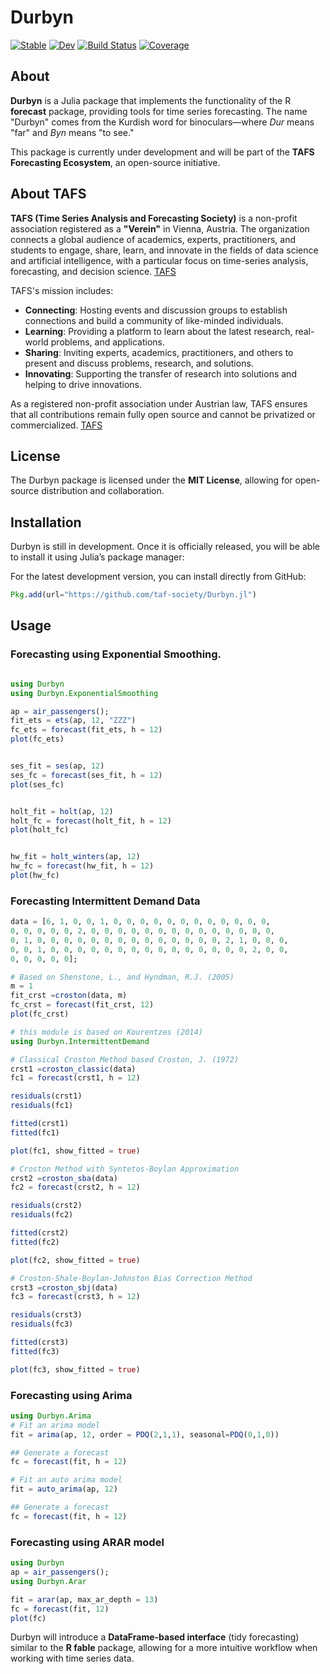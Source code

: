 # Durbyn

[![Stable](https://img.shields.io/badge/docs-stable-blue.svg)](https://taf-society.github.io/Durbyn.jl/stable/)
[![Dev](https://img.shields.io/badge/docs-dev-blue.svg)](https://taf-society.github.io/Durbyn.jl/dev/)
[![Build Status](https://github.com/taf-society/Durbyn.jl/actions/workflows/CI.yml/badge.svg?branch=main)](https://github.com/taf-society/Durbyn.jl/actions/workflows/CI.yml?query=branch%3Amain)
[![Coverage](https://codecov.io/gh/taf-society/Durbyn.jl/branch/main/graph/badge.svg)](https://codecov.io/gh/taf-society/Durbyn.jl)


## About

**Durbyn** is a Julia package that implements the functionality of the R **forecast** package, providing tools for time series forecasting. The name "Durbyn" comes from the Kurdish word for binoculars—where *Dur* means "far" and *Byn* means "to see."

This package is currently under development and will be part of the **TAFS Forecasting Ecosystem**, an open-source initiative.

## About TAFS

**TAFS (Time Series Analysis and Forecasting Society)** is a non-profit association registered as a **"Verein"** in Vienna, Austria. The organization connects a global audience of academics, experts, practitioners, and students to engage, share, learn, and innovate in the fields of data science and artificial intelligence, with a particular focus on time-series analysis, forecasting, and decision science. [TAFS](https://taf-society.org/)


TAFS's mission includes:

- **Connecting**: Hosting events and discussion groups to establish connections and build a community of like-minded individuals.
- **Learning**: Providing a platform to learn about the latest research, real-world problems, and applications.
- **Sharing**: Inviting experts, academics, practitioners, and others to present and discuss problems, research, and solutions.
- **Innovating**: Supporting the transfer of research into solutions and helping to drive innovations.

As a registered non-profit association under Austrian law, TAFS ensures that all contributions remain fully open source and cannot be privatized or commercialized. [TAFS](https://taf-society.org/)

## License

The Durbyn package is licensed under the **MIT License**, allowing for open-source distribution and collaboration.

## Installation

Durbyn is still in development. Once it is officially released, you will be able to install it using Julia’s package manager:


For the latest development version, you can install directly from GitHub:

```julia
Pkg.add(url="https://github.com/taf-society/Durbyn.jl")
```

## Usage

### Forecasting using Exponential Smoothing.

```julia

using Durbyn
using Durbyn.ExponentialSmoothing

ap = air_passengers();
fit_ets = ets(ap, 12, "ZZZ")
fc_ets = forecast(fit_ets, h = 12)
plot(fc_ets)


ses_fit = ses(ap, 12)
ses_fc = forecast(ses_fit, h = 12)
plot(ses_fc)


holt_fit = holt(ap, 12)
holt_fc = forecast(holt_fit, h = 12)
plot(holt_fc)


hw_fit = holt_winters(ap, 12)
hw_fc = forecast(hw_fit, h = 12)
plot(hw_fc)
```
### Forecasting Intermittent Demand Data

```julia
data = [6, 1, 0, 0, 1, 0, 0, 0, 0, 0, 0, 0, 0, 0, 0, 0, 0,
0, 0, 0, 0, 0, 2, 0, 0, 0, 0, 0, 0, 0, 0, 0, 0, 0, 0, 0, 0,
0, 1, 0, 0, 0, 0, 0, 0, 0, 0, 0, 0, 0, 0, 0, 0, 2, 1, 0, 0, 0,
0, 0, 1, 0, 0, 0, 0, 0, 0, 0, 0, 0, 0, 0, 0, 0, 0, 0, 2, 0, 0, 
0, 0, 0, 0, 0];

# Based on Shenstone, L., and Hyndman, R.J. (2005)
m = 1
fit_crst =croston(data, m)
fc_crst = forecast(fit_crst, 12)
plot(fc_crst)

# this module is based on Kourentzes (2014)
using Durbyn.IntermittentDemand

# Classical Croston Method based Croston, J. (1972) 
crst1 =croston_classic(data)
fc1 = forecast(crst1, h = 12)

residuals(crst1)
residuals(fc1)

fitted(crst1)
fitted(fc1)

plot(fc1, show_fitted = true)

# Croston Method with Syntetos-Boylan Approximation
crst2 =croston_sba(data)
fc2 = forecast(crst2, h = 12)

residuals(crst2)
residuals(fc2)

fitted(crst2)
fitted(fc2)

plot(fc2, show_fitted = true)

# Croston-Shale-Boylan-Johnston Bias Correction Method
crst3 =croston_sbj(data)
fc3 = forecast(crst3, h = 12)

residuals(crst3)
residuals(fc3)

fitted(crst3)
fitted(fc3)

plot(fc3, show_fitted = true)

```

### Forecasting using Arima

```julia
using Durbyn.Arima
# Fit an arima model
fit = arima(ap, 12, order = PDQ(2,1,1), seasonal=PDQ(0,1,0))

## Generate a forecast
fc = forecast(fit, h = 12)

# Fit an auto arima model
fit = auto_arima(ap, 12)

## Generate a forecast
fc = forecast(fit, h = 12)
```

### Forecasting using ARAR model

```julia
using Durbyn
ap = air_passengers();
using Durbyn.Arar

fit = arar(ap, max_ar_depth = 13)
fc = forecast(fit, 12)
plot(fc)

```

Durbyn will introduce a **DataFrame-based interface** (tidy forecasting) similar to the **R fable** package, allowing for a more intuitive workflow when working with time series data.
